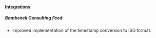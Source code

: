 #### Integrations
##### Bambenek Consulting Feed
- Improved implementation of the timestamp conversion to ISO format.
